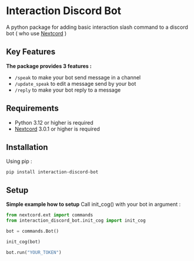 # Interaction Discord Bot

A python package for adding basic interaction slash command to a discord bot ( who use [Nextcord](https://github.com/nextcord/nextcord) )

## Key Features

**The package provides 3 features :**

  * ```/speak``` to make your bot send message in a channel
  * ```/update_speak``` to edit a message send by your bot
  * ```/reply``` to make your bot reply to a message

## Requirements

* Python 3.12 or higher is required
* [Nextcord](https://github.com/nextcord/nextcord) 3.0.1 or higher is required

## Installation

Using pip :

```
pip install interaction-discord-bot
```

## Setup
**Simple example how to setup**
Call init_cog() with your bot in argument :

```py
from nextcord.ext import commands
from interaction_discord_bot.init_cog import init_cog

bot = commands.Bot()

init_cog(bot)

bot.run("YOUR_TOKEN")
```
